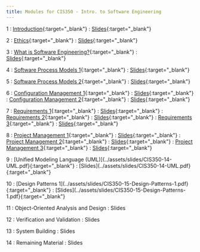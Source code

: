 ```yaml
---
title: Modules for CIS350 - Intro. to Software Engineering
---
```


1
: [Introduction](../assets/slides/CIS350-1-Introduction.pdf){:target="_blank"}
  : [Slides](../assets/slides/CIS350-1-Introduction.pdf){:target="_blank"}

2
: [Ethics](../assets/slides/CIS350-2-Ethics.pdf){:target="_blank"}
  : [Slides](../assets/slides/CIS350-2-Ethics.pdf){:target="_blank"}


3
: [What is Software Engineering?](../assets/slides/CIS350-3-What_is_SE.pdf){:target="_blank"}
  : [Slides](../assets/slides/CIS350-3-What_is_SE.pdf){:target="_blank"}

4
: [Software Process Models 1](../assets/slides/CIS350-4-Process_Models_1.pdf){:target="_blank"}
  : [Slides](../assets/slides/CIS350-4-Process_Models_1.pdf){:target="_blank"}

5
: [Software Process Models 2](../assets/slides/CIS350-5-Process_Models_2.pdf){:target="_blank"}
  : [Slides](../assets/slides/CIS350-5-Process_Models_2.pdf){:target="_blank"}

6
: [Configuration Management 1](../assets/slides/CIS350-6-Configuration_Management_1.pdf){:target="_blank"}
  : [Slides](../assets/slides/CIS350-6-Configuration_Management_1.pdf){:target="_blank"}
: [Configuration Management 2](../assets/slides/CIS350-7-Configuration_Management_2.pdf){:target="_blank"}
  : [Slides](../assets/slides/CIS350-7-Configuration_Management_2.pdf){:target="_blank"}

7
: [Requirements 1](../assets/slides/CIS350-8-Requirements_1.pdf){:target="_blank"}
  : [Slides](../assets/slides/CIS350-8-Requirements_1.pdf){:target="_blank"}
: [Requirements 2](../assets/slides/CIS350-9-Requirements_2.pdf){:target="_blank"}
  : [Slides](../assets/slides/CIS350-9-Requirements_2.pdf){:target="_blank"}
: [Requirements 3](../assets/slides/CIS350-10-Requirements_3.pdf){:target="_blank"}
  : [Slides](../assets/slides/CIS350-10-Requirements_3.pdf){:target="_blank"}

8
: [Project Management 1](../assets/slides/CIS350-11-Project_Management_and_Planning_1.pdf){:target="_blank"}
  : [Slides](../assets/slides/CIS350-11-Project_Management_and_Planning_1.pdf){:target="_blank"}
: [Project Management 2](../assets/slides/CIS350-12-Project_Management_and_Planning_2.pdf){:target="_blank"}
  : [Slides](../assets/slides/CIS350-12-Project_Management_and_Planning_2.pdf){:target="_blank"}
: [Project Management 3](../assets/slides/CIS350-13-Project_Management_and_Planning_3.pdf){:target="_blank"}
  : [Slides](../assets/slides/CIS350-13-Project_Management_and_Planning_3.pdf){:target="_blank"}

9
: [Unified Modeling Language (UML)](../assets/slides/CIS350-14-UML.pdf}{:target="_blank"}
  : [Slides](../assets/slides/CIS350-14-UML.pdf}{:target="_blank"}

10
: [Design Patterns 1](../assets/slides/CIS350-15-Design-Patterns-1.pdf}{:target="_blank"}
  : [Slides](../assets/slides/CIS350-15-Design-Patterns-1.pdf}{:target="_blank"}

11
: Object-Oriented Analysis and Design
  : Slides

12
: Verification and Validation
  : Slides

13
: System Building
  : Slides

14
: Remaining Material
  : Slides
